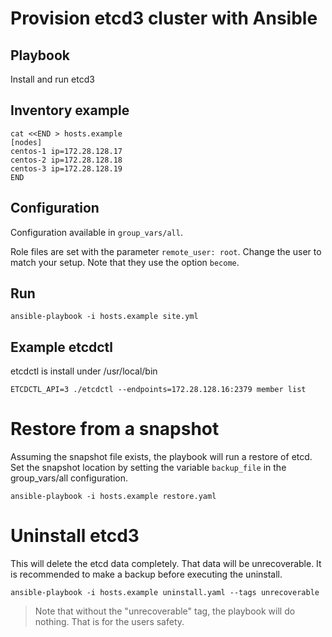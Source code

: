 # Provision etcd3 cluster with Ansible

## Playbook

Install and run etcd3

## Inventory example

```
cat <<END > hosts.example
[nodes]
centos-1 ip=172.28.128.17
centos-2 ip=172.28.128.18
centos-3 ip=172.28.128.19
END
```

## Configuration

Configuration available in `group_vars/all`.

Role files are set with the parameter `remote_user: root`. Change the user to
match your setup. Note that they use the option `become`.

## Run

```
ansible-playbook -i hosts.example site.yml
```

## Example etcdctl 

etcdctl is install under /usr/local/bin

```
ETCDCTL_API=3 ./etcdctl --endpoints=172.28.128.16:2379 member list
```

# Restore from a snapshot

Assuming the snapshot file exists, the playbook will run a restore of etcd. Set
the snapshot location by setting the variable `backup_file` in the
group_vars/all configuration.

```
ansible-playbook -i hosts.example restore.yaml
```

# Uninstall etcd3

This will delete the etcd data completely. That data will be unrecoverable.
It is recommended to make a backup before executing the uninstall.

```
ansible-playbook -i hosts.example uninstall.yaml --tags unrecoverable
```

> Note that without the "unrecoverable" tag, the playbook will do
> nothing. That is for the users safety.
